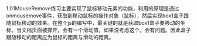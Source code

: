 1.01MouseRemove练习主要实现了鼠标移动元素的功能，利用的原理是通过onmousemove事件，获取到移动鼠标的操作对象（鼠标），然后实现box1盒子跟随鼠标移动的效果。在整个js的编写中，最关键的就是获取box1盒子要移动的坐标。当文档页面被撑开，会有一个滑动值，如果没考虑这个，会有问题。因此盒子跟随移动的距离应为鼠标的距离与滑动的距离。
